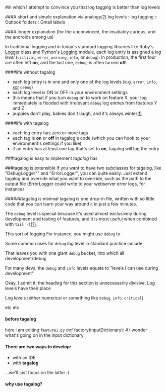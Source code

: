 #in which I attempt to convince you that log tagging is better than log levels


###A short and simple explanation via analogy[(?)](http://goo.gl/Wz6sm)
    log levels : log tagging :: Outlook folders : Gmail labels



###A longer explanation (for the unconvinced, the insatiably curious, and the androids among us)

In traditional logging and in today's standard logging libraries like Ruby's [Logger](http://ruby-doc.org/core/classes/Logger.html) class and Python's [Logging](http://docs.python.org/library/logging.html) module, each log entry is assigned a *log level*  (`critical`, `error`, `warning`, `info`, or `debug`).  In production, the first four are often left **on**, and the last one, `debug`, is often turned **off**.

####life without tagalog
- each log entry is in one and only one of the log levels (e.g. `error`, `info`, [xor](http://en.wikipedia.org/wiki/Exclusive_or) `debug`)
- each log level is ON or OFF in your environment settings
- this means that if you turn `debug` *on* to work on feature X, your log immediately is flooded with irrelevant `debug` log entries from features Y and Z
- puppies don't play, babies don't laugh, and it's always winter[(!)](https://gist.github.com/abaec9e62cff3b8a5c1b)

####life with tagalog
- each log entry has zero or more tags
- each tag is **on** or **off** in tagalog's code (which you can hook to your environment's settings if you like)
- if an entry has at least one tag that's set to **on**, tagalog will log the entry


###tagalog is easy to implement
*tagalog* has 

###tagalog is extensible
If you want to have two subclasses for tagalog, like "DebugLogger"" and "ErrorLogger", you can quite easily.  Just extend tagalog and override what you want to override, such as the path to the output file (ErrorLogger could write to your webserver error logs, for instance)

######tagalog is minimal
tagalog is one drop-in file, written with so little code that you can learn your way around it in just a few minutes.



The `debug` level is special because it's used almost exclusively during development and testing of features, and it is most useful when combined with `tail -f`[(?)](http://goo.gl/jFUUJ).

This sort of logging  For instance, you might use `debug` to 

Some common uses for `debug` log level in standard practice include 

That leaves you with one giant `debug` bucket, into which all development/debug



For many devs, the `debug` and `info` levels equate to "levels I can use during development"

Okay, I admit it: the heading for this section is unnecessarily divisive.  Log levels have their place

Log levels (either numerical or something like `debug`, `info`, `critical`)

etc etc

#### before tagalog

here i am editing `feature1.py`
    def factory(inputDictionary):
        # i wonder what's going on in the input dictionary
    

#### There are two ways to develop:
- with an IDE
- with **tagalog**

...we'll just focus on the latter :)

#### why use tagalog?

